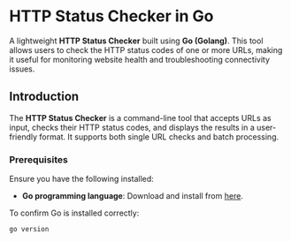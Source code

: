 # HTTP Status Checker in Go

A lightweight **HTTP Status Checker** built using **Go (Golang)**. This tool allows users to check the HTTP status codes of one or more URLs, making it useful for monitoring website health and troubleshooting connectivity issues.



## Introduction

The **HTTP Status Checker** is a command-line tool that accepts URLs as input, checks their HTTP status codes, and displays the results in a user-friendly format. It supports both single URL checks and batch processing.



### Prerequisites

Ensure you have the following installed:
- **Go programming language**: Download and install from [here](https://golang.org/dl/).

To confirm Go is installed correctly:
```bash
go version

